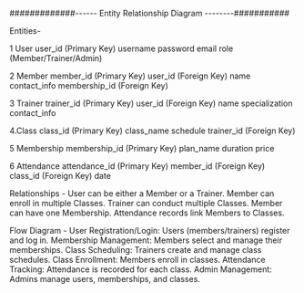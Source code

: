 #############------ Entity Relationship Diagram --------###########

Entities-

1 User
user_id (Primary Key)
username
password
email
role (Member/Trainer/Admin)

2 Member
member_id (Primary Key)
user_id (Foreign Key)
name
contact_info
membership_id (Foreign Key)

3 Trainer
trainer_id (Primary Key)
user_id (Foreign Key)
name
specialization
contact_info

4.Class
class_id (Primary Key)
class_name
schedule
trainer_id (Foreign Key)

5 Membership
membership_id (Primary Key)
plan_name
duration
price

6 Attendance
attendance_id (Primary Key)
member_id (Foreign Key)
class_id (Foreign Key)
date



Relationships -
User can be either a Member or a Trainer.
Member can enroll in multiple Classes.
Trainer can conduct multiple Classes.
Member can have one Membership.
Attendance records link Members to Classes.

Flow Diagram -
User Registration/Login: Users (members/trainers) register and log in.
Membership Management: Members select and manage their memberships.
Class Scheduling: Trainers create and manage class schedules.
Class Enrollment: Members enroll in classes.
Attendance Tracking: Attendance is recorded for each class.
Admin Management: Admins manage users, memberships, and classes.
